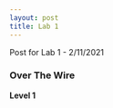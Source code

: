 ```yaml
---
layout: post
title: Lab 1
---
```


Post for Lab 1 - 2/11/2021


### **__Over The Wire__** 

**Level 1**



